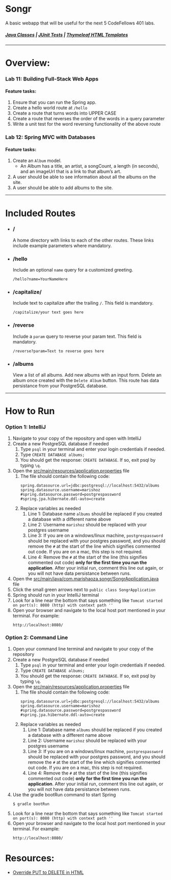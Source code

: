 # Songr
A basic webapp that will be useful for the next 5 CodeFellows 401 labs.
##### [Java Classes](/src/main/java/com/marishaoza/songr/) | [JUnit Tests](/src/test/java/com/marishaoza/songr/) | [Thymeleaf HTML Templates](src/main/resources/templates/)

-----------
# Overview:
### Lab 11: Building Full-Stack Web Apps
#### Feature tasks:
1. Ensure that you can run the Spring app.
2. Create a hello world route at `/hello`
3. Create a route that turns words into UPPER CASE
4. Create a route that reverses the order of the words in a query parameter
5. Write a unit test for the word reversing functionality of the above route
### Lab 12: Spring MVC with Databases
#### Feature tasks:
1. Create an `Album` model.
    * An Album has a title, an artist, a songCount, a length (in seconds), and an imageUrl that is a link to that album’s art.
2. A user should be able to see information about all the albums on the site.
3. A user should be able to add albums to the site.


-----------
# Included Routes
* ### /
  A home directory with links to each of the other routes. These links include example parameters where mandatory.
* ### /hello
  Include an optional `name` query for a customized greeting.
  ```
  /hello?name=YourNameHere
  ```
* ### /capitalize/
  Include text to capitalize after the trailing `/`. This field is mandatory.
  ```
  /capitalize/your text goes here
  ```
* ### /reverse
  Include a `param` query to reverse your param text. This field is mandatory.
  ```
  /reverse?param=Text to reverse goes here
  ```
* ### /albums
  View a list of all albums. Add new albums with an input form. Delete an album once created with the `Delete Album` button. This route has data persistance from your PostgreSQL database.

----------
# How to Run
### Option 1: IntelliJ
1. Navigate to your copy of the repository and open with IntelliJ
2. Create a new PostgreSQL database if needed
    1. Type `psql` in your terminal and enter your login credentials if needed.
    2. Type `CREATE DATABASE albums;`
    3. You should get the response: `CREATE DATABASE`. If so, exit psql by typing `\q`. 
2. Open the [src/main/resources/application.properties](src/main/resources/application.properties) file
    1. The file should contain the following code:
        ```
        spring.datasource.url=jdbc:postgresql://localhost:5432/albums
        spring.datasource.username=marishoz
        #spring.datasource.password=postgrespassword
        #spring.jpa.hibernate.ddl-auto=create
        ```
    2. Replace variables as needed
        1. Line 1: Database name `albums` should be replaced if you created a database with a different name above
        2. Line 2: Username `marishoz` should be replaced with your postgres username
        3. Line 3: If you are on a windows/linux machine, `postgrespassword` should be replaced with your postgres password, and you should remove the `#` at the start of the line which signifies commented out code. If you are on a mac, this step is not required.
        4. Line 4: Remove the `#` at the start of the line (this signifies commented out code) __only for the first time you run the application__. After your initial run, comment this line out again, or you will not have data persistance between runs.
2. Open the [src/main/java/com.marishaoza.songr/SongrApplication.java](src/main/java/com.marishaoza.songr/SongrApplication.java) file
3. Click the small green arrows next to `public class SongrApplication`
4. Spring should run in your IntelliJ terminal
5. Look for a line near the bottom that says something like `Tomcat started on port(s): 8080 (http) with context path ''`
5. Open your browser and navigate to the local host port mentioned in your terminal. For example:
    ```
    http://localhost:8080/
    ```

### Option 2: Command Line
1. Open your command line terminal and navigate to your copy of the repository
2. Create a new PostgreSQL database if needed
    1. Type `psql` in your terminal and enter your login credentials if needed.
    2. Type `CREATE DATABASE albums;`
    3. You should get the response: `CREATE DATABASE`. If so, exit psql by typing `\q`. 
2. Open the [src/main/resources/application.properties](src/main/resources/application.properties) file
    1. The file should contain the following code:
        ```
        spring.datasource.url=jdbc:postgresql://localhost:5432/albums
        spring.datasource.username=marishoz
        #spring.datasource.password=postgrespassword
        #spring.jpa.hibernate.ddl-auto=create
        ```
    2. Replace variables as needed
        1. Line 1: Database name `albums` should be replaced if you created a database with a different name above
        2. Line 2: Username `marishoz` should be replaced with your postgres username
        3. Line 3: If you are on a windows/linux machine, `postgrespassword` should be replaced with your postgres password, and you should remove the `#` at the start of the line which signifies commented out code. If you are on a mac, this step is not required.
        4. Line 4: Remove the `#` at the start of the line (this signifies commented out code) __only for the first time you run the application__. After your initial run, comment this line out again, or you will not have data persistance between runs.
2. Use the gradle bootRun command to start Spring
    ```
    $ gradle bootRun
    ```
3. Look for a line near the bottom that says something like `Tomcat started on port(s): 8080 (http) with context path ''`
4. Open your browser and navigate to the local host port mentioned in your terminal. For example:
    ```
    http://localhost:8080/
    ```

# Resources:
* [Override PUT to DELETE in HTML](https://dev.to/moz5691/method-override-for-put-and-delete-in-html-3fp2)
